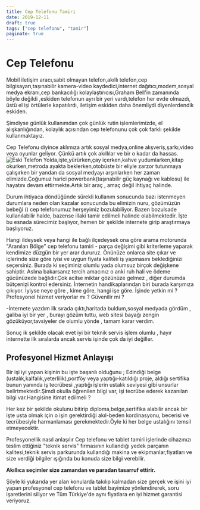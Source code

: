 ```yaml
---
title: Cep Telefonu Tamiri
date: 2019-12-11
draft: true
tags: ["cep telefonu", "tamir"]
paginate: true
---
```


# Cep Telefonu
Mobil iletişim aracı,sabit olmayan telefon,akıllı telefon,cep bilgisayarı,taşınabilir kamera-video kaydedici,internet dağıtıcı,modem,sosyal medya ekranı,cep bankacılığı kolaylaştırıcısı,Graham Bell'in zamanında böyle değildi ,eskiden telefonun ayrı bir yeri vardı,telefon her evde olmazdı, üstü el işi örtülerle kapatılırdı, iletişim eskiden daha önemliydi diyenlerdendik eskiden.

Şimdiyse günlük kullanımdan çok günlük rutin işlemlerimizde, el alışkanlığından, kolaylık açısından cep telefonunu çok çok farklı şekilde kullanmaktayız.

Cep Telefonu diyince aklımıza artık sosyal medya,online alışveriş,şarkı,video veya oyunlar geliyor. Çünkü artık çok akıllılar ve bir o kadar da hassas.
![Eski Telefon](images/eski-telefon.jpg)
Yolda,işte,yürürken,çay içerken,kahve yudumlarken,kitap okurken,metroda ayakta beklerken,otobüste bir eliyle zarzor  tutunmaya çalışırken bir yandan da sosyal medyayı arşınlarken her zaman elimizde.Çoğumuz harici powerbank(taşınabilir güç kaynağı ve kablosu) ile hayatını devam ettirmekte.Artık bir araç , amaç değil ihtiyaç halinde.

Durum ihtiyaca döndüğünde sürekli kullanım sonucunda bazı istenmeyen durumlara neden olan kazalar sonucunda bu elimizin nuru, gözümüzün bebeği () cep telefonumuz herşeyimiz bozulabiliyor. Bazen bozulsade kullanılabilir halde, bazense illaki tamir edilmeli halinde olabilmektedir. İşte bu esnada sürecimiz başlıyor, hemen bir şekilde internete girip araştırmaya başlıyoruz.

Hangi ildeysek veya hangi ile bağlı ilçedeysek ona göre arama motorunda "Aranılan Bölge" cep telefonu tamiri - parça değişimi gibi kriterleme yaparak kendimize düzgün bir yer arar dururuz. Önünüze onlarca site çıkar ve içlerinde size göre iyisi ve uygun fiyata kaliteli iş yapmasını beklediğinizi seçersiniz. Burada ki seçiminiz olumlu yada olumsuz birçok değişkene sahiptir. Aslına bakarsanız tercih amacınız o anki ruh hali ve ödeme gücünüzede bağlıdır.Çok acilse miktar gözünüze gelmez , diğer durumda bütçenizi kontrol edersiniz. İnternetin handikaplarından biri burada karşımıza çıkıyor. İyiyse neye göre , kime göre, hangi işe göre. İşinde yetkin mi ? Profesyonel hizmet veriyorlar mı ? Güvenilir mi ?

-İnternete yazdım ilk sırada çıktı,haritada buldum,sosyal medyada gördüm , galiba iyi bir yer , burayı gözüm tuttu, web sitesi bayağı zengin gözüküyor,tavsiyeler de olumlu yönde , tamam karar verdim.

Sonuç ik şekilde olacak evet iyi bir teknik servis işlem olumlu , hayır internette ilk sıralarda ancak servis işinde çok da iyi değiller.

## Profesyonel Hizmet Anlayışı

Bir işi iyi yapan kişinin bu işte başarılı olduğunu ; Edindiği belge (ustalık,kalfalık,yeterlilik),portföy veya yaptığı-katıldığı proje, aldığı sertifika bunun yanında iş tecrübesi ,yaptığı işlerin ustalık seviyesi gibi unsurlar
belirtmektedir.Şimdi okulla öğrenilen bilgi var, işi tecrübe ederek kazanılan bilgi var.Hangisine itimat edilmeli ?

Her kez bir şekilde okulunu bitirip diploma,belge,sertifika alabilir ancak bir işte usta olmak için o işin gerektirdiği akıl-beden kordinasyonu, becerisi ve tecrübesiyle harmanlaması gerekmektedir.Öyle ki her belge ustalığını temsil etmeyecektir.

Profesyonellik nasıl anlaşılır
Cep telefonu ve tablet tamiri işlerinde cihazınızı teslim ettiğiniz "teknik servis" firmasının kullandığı yedek parçanın kalitesi,teknik servis parkurunda kullandığı makina ve ekipmanlar,fiyatları ve size verdiği bilgiler ışığında bu konuda size bilgi verebilir.

**Akıllıca seçimler size zamandan ve paradan tasarruf ettirir.**

Şöyle ki yukarıda yer alan konularda takılıp kalmadan size gerçek ve işini iyi yapan profesyonel cep telefonu ve tablet bayimize yönlendirerek, soru işaretlerini siliyor ve Tüm Türkiye'de aynı fiyatlara en iyi hizmet garantisi veriyoruz.
